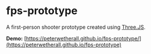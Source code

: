 # fps-prototype
A first-person shooter prototype created using [Three.JS](https://threejs.org/).

**Demo:** [https://peterwetherall.github.io/fps-prototype/](https://peterwetherall.github.io/fps-prototype)
